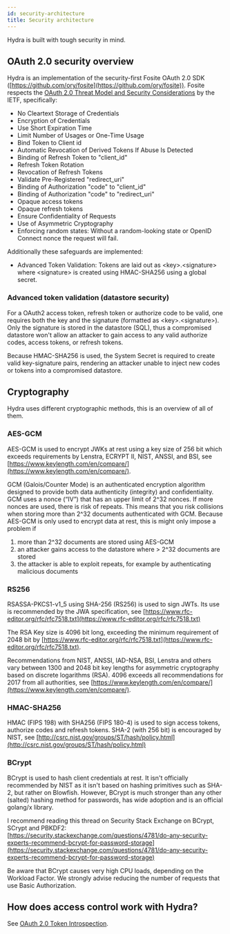 ```yaml
---
id: security-architecture
title: Security architecture
---
```


Hydra is built with tough security in mind.

## OAuth 2.0 security overview

Hydra is an implementation of the security-first Fosite OAuth 2.0 SDK
([https://github.com/ory/fosite](https://github.com/ory/fosite)). Fosite respects the
[OAuth 2.0 Threat Model and Security Considerations](https://tools.ietf.org/html/rfc6819) by the IETF, specifically:

- No Cleartext Storage of Credentials
- Encryption of Credentials
- Use Short Expiration Time
- Limit Number of Usages or One-Time Usage
- Bind Token to Client id
- Automatic Revocation of Derived Tokens If Abuse Is Detected
- Binding of Refresh Token to "client_id"
- Refresh Token Rotation
- Revocation of Refresh Tokens
- Validate Pre-Registered "redirect_uri"
- Binding of Authorization "code" to "client_id"
- Binding of Authorization "code" to "redirect_uri"
- Opaque access tokens
- Opaque refresh tokens
- Ensure Confidentiality of Requests
- Use of Asymmetric Cryptography
- Enforcing random states: Without a random-looking state or OpenID Connect nonce the request will fail.

Additionally these safeguards are implemented:

- Advanced Token Validation: Tokens are laid out as &lt;key&gt;.&lt;signature&gt; where &lt;signature&gt; is created using
  HMAC-SHA256 using a global secret.

### Advanced token validation (datastore security)

For a OAuth2 access token, refresh token or authorize code to be valid, one requires both the key and the signature (formatted as
&lt;key&gt;.&lt;signature&gt;). Only the signature is stored in the datastore (SQL), thus a compromised datastore won't allow an
attacker to gain access to any valid authorize codes, access tokens, or refresh tokens.

Because HMAC-SHA256 is used, the System Secret is required to create valid key-signature pairs, rendering an attacker unable to
inject new codes or tokens into a compromised datastore.

## Cryptography

Hydra uses different cryptographic methods, this is an overview of all of them.

### AES-GCM

AES-GCM is used to encrypt JWKs at rest using a key size of 256 bit which exceeds requirements by Lenstra, ECRYPT II, NIST, ANSSI,
and BSI, see [https://www.keylength.com/en/compare/](https://www.keylength.com/en/compare/).

GCM (Galois/Counter Mode) is an authenticated encryption algorithm designed to provide both data authenticity (integrity) and
confidentiality. GCM uses a nonce (“IV”) that has an upper limit of 2^32 nonces. If more nonces are used, there is risk of
repeats. This means that you risk collisions when storing more than 2^32 documents authenticated with GCM. Because AES-GCM is only
used to encrypt data at rest, this is might only impose a problem if

1. more than 2^32 documents are stored using AES-GCM
2. an attacker gains access to the datastore where &gt; 2^32 documents are stored
3. the attacker is able to exploit repeats, for example by authenticating malicious documents

### RS256

RSASSA-PKCS1-v1_5 using SHA-256 (RS256) is used to sign JWTs. Its use is recommended by the JWA specification, see
[https://www.rfc-editor.org/rfc/rfc7518.txt](https://www.rfc-editor.org/rfc/rfc7518.txt)

The RSA Key size is 4096 bit long, exceeding the minimum requirement of 2048 bit by
[https://www.rfc-editor.org/rfc/rfc7518.txt](https://www.rfc-editor.org/rfc/rfc7518.txt).

Recommendations from NIST, ANSSI, IAD-NSA, BSI, Lenstra and others vary between 1300 and 2048 bit key lengths for asymmetric
cryptography based on discrete logarithms (RSA). 4096 exceeds all recommendations for 2017 from all authorities, see
[https://www.keylength.com/en/compare/](https://www.keylength.com/en/compare/).

### HMAC-SHA256

HMAC (FIPS 198) with SHA256 (FIPS 180-4) is used to sign access tokens, authorize codes and refresh tokens. SHA-2 (with 256 bit)
is encouraged by NIST, see [http://csrc.nist.gov/groups/ST/hash/policy.html](http://csrc.nist.gov/groups/ST/hash/policy.html)

### BCrypt

BCrypt is used to hash client credentials at rest. It isn't officially recommended by NIST as it isn't based on hashing primitives
such as SHA-2, but rather on Blowfish. However, BCrypt is much stronger than any other (salted) hashing method for passwords, has
wide adoption and is an official golang/x library.

I recommend reading this thread on Security Stack Exchange on BCrypt, SCrypt and PBKDF2:
[https://security.stackexchange.com/questions/4781/do-any-security-experts-recommend-bcrypt-for-password-storage](https://security.stackexchange.com/questions/4781/do-any-security-experts-recommend-bcrypt-for-password-storage)

Be aware that BCrypt causes very high CPU loads, depending on the Workload Factor. We strongly advise reducing the number of
requests that use Basic Authorization.

## How does access control work with Hydra?

See [OAuth 2.0 Token Introspection](guides/oauth2-token-introspection).
